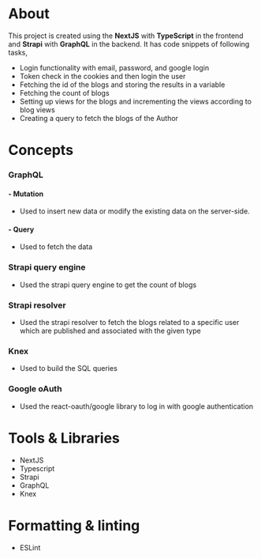 # About
This project is created using the **NextJS** with **TypeScript** in the frontend and **Strapi** with **GraphQL** in the backend.
It has code snippets of following tasks,
-  Login functionality with email, password, and google login
-  Token check in the cookies and then login the user
-  Fetching the id of the blogs and storing the results in a variable
-  Fetching the count of blogs
-  Setting up views for the blogs and incrementing the views according to blog views
-  Creating a query to fetch the blogs of the Author


# Concepts
### GraphQL

#### -  **Mutation**
-  Used to insert new data or modify the existing data on the server-side.

#### -  **Query**
-  Used to fetch the data

### Strapi query engine
-  Used the strapi query engine to get the count of blogs

### Strapi resolver
-  Used the strapi resolver to fetch the blogs related to a specific user which are published and associated with the given type

### Knex
- Used to build the SQL queries

### Google oAuth
- Used the react-oauth/google library to log in with google authentication


# Tools & Libraries
-  NextJS
-  Typescript
-  Strapi
-  GraphQL
-  Knex

# Formatting & linting
- ESLint

